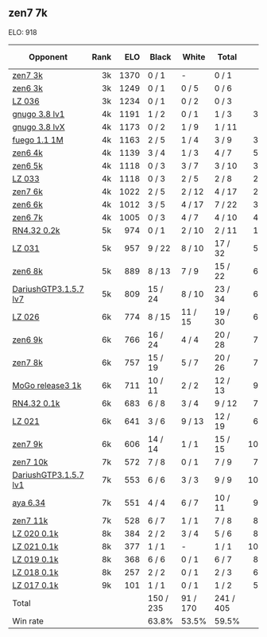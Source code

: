 ## zen7 7k ##

ELO: 918

Opponent | Rank | ELO | Black | White | Total | Win rate
---------|-----:|----:|-------|-------|-------|-------:
[zen7 3k](zen7%203k.md) | 3k | 1370 | 0 / 1 | - | 0 / 1 | 0.0%
[zen6 3k](zen6%203k.md) | 3k | 1249 | 0 / 1 | 0 / 5 | 0 / 6 | 0.0%
[LZ 036](LZ%20036.md) | 3k | 1234 | 0 / 1 | 0 / 2 | 0 / 3 | 0.0%
[gnugo 3.8 lv1](gnugo%203.8%20lv1.md) | 4k | 1191 | 1 / 2 | 0 / 1 | 1 / 3 | 33.3%
[gnugo 3.8 lvX](gnugo%203.8%20lvX.md) | 4k | 1173 | 0 / 2 | 1 / 9 | 1 / 11 | 9.1%
[fuego 1.1 1M](fuego%201.1%201M.md) | 4k | 1163 | 2 / 5 | 1 / 4 | 3 / 9 | 33.3%
[zen6 4k](zen6%204k.md) | 4k | 1139 | 3 / 4 | 1 / 3 | 4 / 7 | 57.1%
[zen6 5k](zen6%205k.md) | 4k | 1118 | 0 / 3 | 3 / 7 | 3 / 10 | 30.0%
[LZ 033](LZ%20033.md) | 4k | 1118 | 0 / 3 | 2 / 5 | 2 / 8 | 25.0%
[zen7 6k](zen7%206k.md) | 4k | 1022 | 2 / 5 | 2 / 12 | 4 / 17 | 23.5%
[zen6 6k](zen6%206k.md) | 4k | 1012 | 3 / 5 | 4 / 17 | 7 / 22 | 31.8%
[zen6 7k](zen6%207k.md) | 4k | 1005 | 0 / 3 | 4 / 7 | 4 / 10 | 40.0%
[RN4.32 0.2k](RN4.32%200.2k.md) | 5k | 974 | 0 / 1 | 2 / 10 | 2 / 11 | 18.2%
[LZ 031](LZ%20031.md) | 5k | 957 | 9 / 22 | 8 / 10 | 17 / 32 | 53.1%
[zen6 8k](zen6%208k.md) | 5k | 889 | 8 / 13 | 7 / 9 | 15 / 22 | 68.2%
[DariushGTP3.1.5.7 lv7](DariushGTP3.1.5.7%20lv7.md) | 5k | 809 | 15 / 24 | 8 / 10 | 23 / 34 | 67.6%
[LZ 026](LZ%20026.md) | 6k | 774 | 8 / 15 | 11 / 15 | 19 / 30 | 63.3%
[zen6 9k](zen6%209k.md) | 6k | 766 | 16 / 24 | 4 / 4 | 20 / 28 | 71.4%
[zen7 8k](zen7%208k.md) | 6k | 757 | 15 / 19 | 5 / 7 | 20 / 26 | 76.9%
[MoGo release3 1k](MoGo%20release3%201k.md) | 6k | 711 | 10 / 11 | 2 / 2 | 12 / 13 | 92.3%
[RN4.32 0.1k](RN4.32%200.1k.md) | 6k | 683 | 6 / 8 | 3 / 4 | 9 / 12 | 75.0%
[LZ 021](LZ%20021.md) | 6k | 641 | 3 / 6 | 9 / 13 | 12 / 19 | 63.2%
[zen7 9k](zen7%209k.md) | 6k | 606 | 14 / 14 | 1 / 1 | 15 / 15 | 100.0%
[zen7 10k](zen7%2010k.md) | 7k | 572 | 7 / 8 | 0 / 1 | 7 / 9 | 77.8%
[DariushGTP3.1.5.7 lv1](DariushGTP3.1.5.7%20lv1.md) | 7k | 553 | 6 / 6 | 3 / 3 | 9 / 9 | 100.0%
[aya 6.34](aya%206.34.md) | 7k | 551 | 4 / 4 | 6 / 7 | 10 / 11 | 90.9%
[zen7 11k](zen7%2011k.md) | 7k | 528 | 6 / 7 | 1 / 1 | 7 / 8 | 87.5%
[LZ 020 0.1k](LZ%20020%200.1k.md) | 8k | 384 | 2 / 2 | 3 / 4 | 5 / 6 | 83.3%
[LZ 021 0.1k](LZ%20021%200.1k.md) | 8k | 377 | 1 / 1 | - | 1 / 1 | 100.0%
[LZ 019 0.1k](LZ%20019%200.1k.md) | 8k | 368 | 6 / 6 | 0 / 1 | 6 / 7 | 85.7%
[LZ 018 0.1k](LZ%20018%200.1k.md) | 8k | 257 | 2 / 2 | 0 / 1 | 2 / 3 | 66.7%
[LZ 017 0.1k](LZ%20017%200.1k.md) | 9k | 101 | 1 / 1 | 0 / 1 | 1 / 2 | 50.0%
Total | | | 150 / 235 | 91 / 170 | 241 / 405 | 
Win rate| | | 63.8% | 53.5% | 59.5% | 
